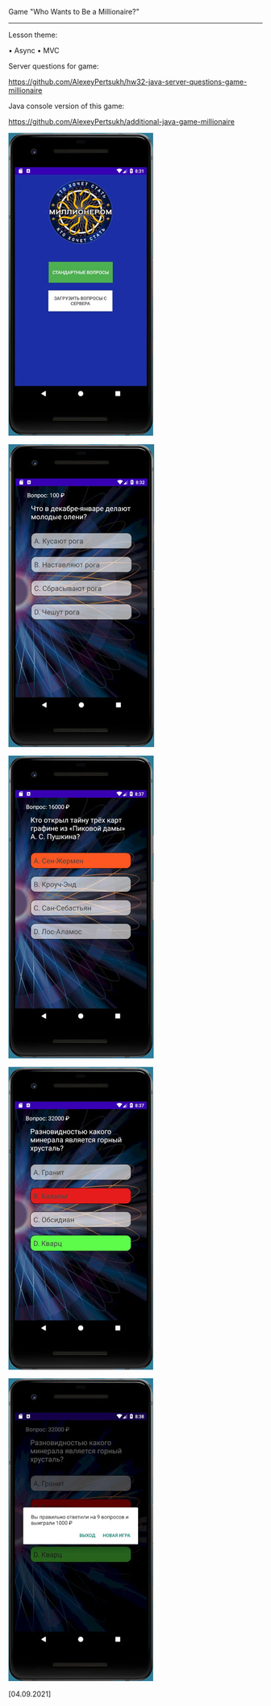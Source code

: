 Game "Who Wants to Be a Millionaire?"

----

Lesson theme:

• Async
• MVC

Server questions for game: 

https://github.com/AlexeyPertsukh/hw32-java-server-questions-game-millionaire

Java console version of this game:

https://github.com/AlexeyPertsukh/additional-java-game-millionaire

![alt text](Screenshot_1.jpg)

![alt text](Screenshot_2.jpg)

![alt text](Screenshot_3.jpg)

![alt text](Screenshot_4.jpg)

![alt text](Screenshot_5.jpg)

[04.09.2021]